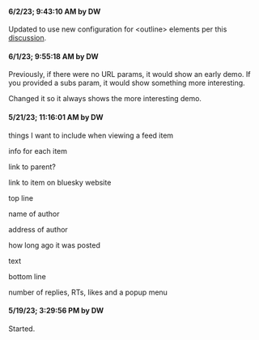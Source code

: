 #### 6/2/23; 9:43:10 AM by DW

Updated to use new configuration for &lt;outline> elements per this <a href="https://github.com/scripting/blue.feedland/issues/10#issuecomment-1571078902">discussion</a>. 

#### 6/1/23; 9:55:18 AM by DW

Previously, if there were no URL params, it would show an early demo. If you provided a subs param, it would show something more interesting.

Changed it so it always shows the more interesting demo. 

#### 5/21/23; 11:16:01 AM by DW

things I want to include when viewing a feed item

info for each item

link to parent?

link to item on bluesky website

top line

name of author

address of author

how long ago it was posted

text

bottom line

number of replies, RTs, likes and a popup menu

#### 5/19/23; 3:29:56 PM by DW

Started.

